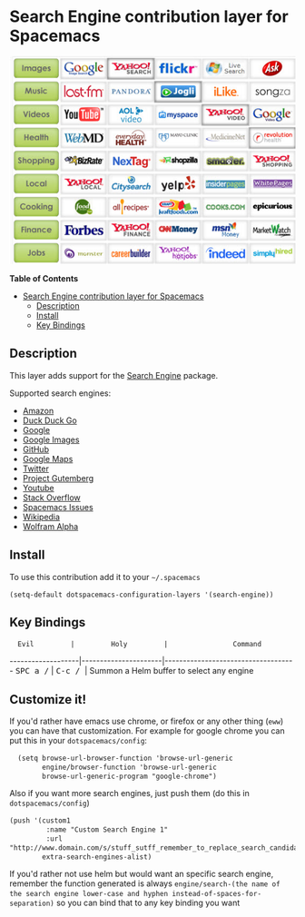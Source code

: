 # Search Engine contribution layer for Spacemacs

![logo_searchengine](img/searchengine.jpg)

<!-- markdown-toc start - Don't edit this section. Run M-x markdown-toc/generate-toc again -->
**Table of Contents**

- [Search Engine contribution layer for Spacemacs](#search-engine-contribution-layer-for-spacemacs)
    - [Description](#description)
    - [Install](#install)
    - [Key Bindings](#key-bindings)

<!-- markdown-toc end -->
    
## Description

This layer adds support for the [Search Engine][] package.

Supported search engines:

- [Amazon][]
- [Duck Duck Go][]
- [Google][]
- [Google Images][]
- [GitHub][]
- [Google Maps][]
- [Twitter][]
- [Project Gutemberg][]
- [Youtube][]
- [Stack Overflow][]
- [Spacemacs Issues][]
- [Wikipedia][]
- [Wolfram Alpha][]

## Install

To use this contribution add it to your `~/.spacemacs`

```elisp
(setq-default dotspacemacs-configuration-layers '(search-engine))
```
    
## Key Bindings

      Evil         |         Holy         |                Command
-------------------|----------------------|------------------------------------
<kbd>SPC a /</kbd> |   <kbd>C-c / </kbd>  |    Summon a Helm buffer to select any engine

## Customize it!

If you'd rather have emacs use chrome, or firefox or any other thing (`eww`) you
can have that customization. For example for google chrome you can put this in
your `dotspacemacs/config`:

```elisp
  (setq browse-url-browser-function 'browse-url-generic
        engine/browser-function 'browse-url-generic
        browse-url-generic-program "google-chrome")
```

Also if you want more search engines, just push them (do this in `dotspacemacs/config`)


```elisp
(push '(custom1
         :name "Custom Search Engine 1"
         :url "http://www.domain.com/s/stuff_sutff_remember_to_replace_search_candidate_with_%s")
        extra-search-engines-alist)

```


If you'd rather not use helm but would want an specific search engine, remember
the function generated is always `engine/search-(the name of the search engine
lower-case and hyphen instead-of-spaces-for-separation)` so you can bind that to any key binding you want

[Search Engine]: https://github.com/hrs/engine-mode/engine-mode.el
[Amazon]: http://www.amazon.com/s/ref=nb_sb_noss?url=search-alias%3Daps&field-keywords=%s
[Duck Duck Go]: https://duckduckgo.com/?q=%s
[Google]: http://www.google.com/search?ie=utf-8&oe=utf-8&q=%s
[Google Images]: http://www.google.com/images?hl=en&source=hp&biw=1440&bih=795&gbv=2&aq=f&aqi=&aql=&oq=&q=%s
[Github]: https://github.com/search?ref=simplesearch&q=%s
[Google Maps]: http://maps.google.com/maps?q=%s
[Twitter]: https://twitter.com/search?q=%s
[Project Gutemberg]: http://www.gutenberg.org/ebooks/search.html/?format=html&default_prefix=all&sort_order=&query=%s
[Youtube]: http://www.youtube.com/results?aq=f&oq=&search_query=%s
[Stack Overflow]: https://stackoverflow.com/search?q=%s
[Spacemacs Issues]: https://github.com/syl20bnr/spacemacs/issues?utf8=%E2%9C%93&q=is%3Aissue+is%3Aopen+%s
[Wikipedia]: http://www.wikipedia.org/search-redirect.php?language=en&go=Go&search=%s
[Wolfram Alpha]: http://www.wolframalpha.com/input/?i=%s
